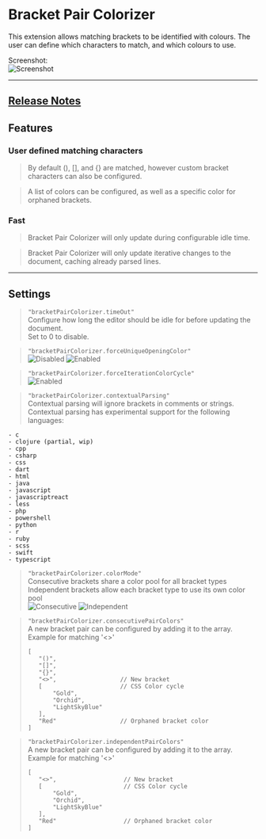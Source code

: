 # Bracket Pair Colorizer

This extension allows matching brackets to be identified with colours. The user can define which characters to match, and which colours to use.

Screenshot:  
![Screenshot](https://github.com/CoenraadS/BracketPair/raw/master/images/example.png "Bracket Pair Colorizer")

-----------------------------------------------------------------------------------------------------------
## [Release Notes](https://github.com/CoenraadS/BracketPair/blob/master/CHANGELOG.md)

## Features

### User defined matching characters
> By default (), [], and {} are matched, however custom bracket characters can also be configured.

> A list of colors can be configured, as well as a specific color for orphaned brackets.

### Fast

> Bracket Pair Colorizer will only update during configurable idle time.

> Bracket Pair Colorizer will only update iterative changes to the document, caching already parsed lines.

-----------------------------------------------------------------------------------------------------------

## Settings

> `"bracketPairColorizer.timeOut"`  
Configure how long the editor should be idle for before updating the document.  
Set to 0 to disable.

> `"bracketPairColorizer.forceUniqueOpeningColor"`  
![Disabled](https://github.com/CoenraadS/BracketPair/raw/master/images/forceUniqueOpeningColorDisabled.png "forceUniqueOpeningColor Disabled")
![Enabled](https://github.com/CoenraadS/BracketPair/raw/master/images/forceUniqueOpeningColorEnabled.png "forceUniqueOpeningColor Enabled")

> `"bracketPairColorizer.forceIterationColorCycle"`  
![Enabled](https://github.com/CoenraadS/BracketPair/raw/master/images/forceIterationColorCycleEnabled.png "forceIterationColorCycle Enabled")

>`"bracketPairColorizer.contextualParsing"`  
Contextual parsing will ignore brackets in comments or strings.  
Contextual parsing has experimental support for the following languages:  
```
- c
- clojure (partial, wip)
- cpp
- csharp
- css
- dart
- html
- java
- javascript
- javascriptreact
- less
- php
- powershell
- python
- r
- ruby
- scss
- swift
- typescript
```

>`"bracketPairColorizer.colorMode"`  
Consecutive brackets share a color pool for all bracket types  
Independent brackets allow each bracket type to use its own color pool  
![Consecutive](https://github.com/CoenraadS/BracketPair/raw/master/images/consecutiveExample.png "Consecutive Example")
![Independent](https://github.com/CoenraadS/BracketPair/raw/master/images/independentExample.png "Independent Example")

> `"bracketPairColorizer.consecutivePairColors"`   
> A new bracket pair can be configured by adding it to the array.  
> Example for matching '<>'
>````
>[
>    "()",
>    "[]",
>    "{}",
>    "<>",                  // New bracket
>    [                      // CSS Color cycle
>        "Gold",
>        "Orchid",
>        "LightSkyBlue"
>    ],
>    "Red"                  // Orphaned bracket color
>]
>````

> `"bracketPairColorizer.independentPairColors"`   
> A new bracket pair can be configured by adding it to the array.  
> Example for matching '<>'
>````
>[
>    "<>",                   // New bracket
>    [                       // CSS Color cycle
>        "Gold",
>        "Orchid",
>        "LightSkyBlue"
>    ],
>    "Red"                   // Orphaned bracket color
>]
>````




